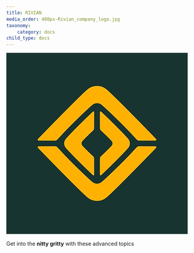 ```yaml
---
title: RIVIAN
media_order: 480px-Rivian_company_logo.jpg
taxonomy:
    category: docs
child_type: docs
---
```


![RIVIAN](480px-Rivian_company_logo.jpg)

Get into the **nitty gritty** with these advanced topics
